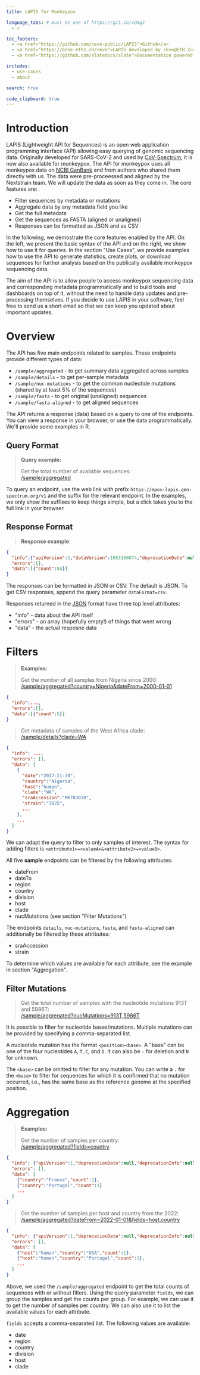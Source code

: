 ```yaml
---
title: LAPIS for Monkeypox

language_tabs: # must be one of https://git.io/vQNgJ
  - r

toc_footers:
  - <a href="https://github.com/cevo-public/LAPIS">Github</a>
  - <a href="https://bsse.ethz.ch/cevo">LAPIS developed by cEvo@ETH Zurich</a>
  - <a href="https://github.com/slatedocs/slate">Documentation powered by Slate</a>

includes:
  - use-cases
  - about

search: true

code_clipboard: true
---
```


# Introduction

LAPIS (Lightweight API for Sequences) is an open web application programming interface (API) allowing easy querying of genomic sequencing data. Originally developed for SARS-CoV-2 and used by [CoV-Spectrum](https://cov-spectrum.org), it is now also available for monkeypox. The API for monkeypox uses all monkeypox data on [NCBI GenBank](https://www.ncbi.nlm.nih.gov/genbank/) and from authors who shared them directly with us. The data were pre-proceessed and aligned by the Nextstrain team. We will update the data as soon as they come in. The core features are:

- Filter sequences by metadata or mutations
- Aggregate data by any metadata field you like
- Get the full metadata
- Get the sequences as FASTA (aligned or unaligned)
- Responses can be formatted as JSON and as CSV


In the following, we demostrate the core features enabled by the API. On the left, we present the basic syntax of the API and on the right, we show how to use it for queries. In the section "Use Cases", we provide examples how to use the API to generate statistics, create plots, or download sequences for further analysis based on the publically available monkeypox sequencing data.

<aside class="notice">
The aim of the API is to allow people to access monkeypox sequencing data and corresponding metadata programmatically and to build tools and dashboards on top of it, without the need to handle data updates and pre-processing themselves. If you decide to use LAPIS in your software, feel free to send us a short email so that we can keep you updated about important updates.
</aside>


# Overview

The API has five main endpoints related to samples. These endpoints provide different types of data:

- `/sample/aggregated` - to get summary data aggregated across samples
- `/sample/details` - to get per-sample metadata
- `/sample/nuc-mutations` - to get the common nucleotide mutations (shared by at least 5% of the sequences)
- `/sample/fasta` - to get original (unaligned) sequences
- `/sample/fasta-aligned` - to get aligned sequences

The API returns a response (data) based on a query to one of the endpoints. You can view a response in your browser, or use the data programmatically. We'll provide some examples in R.

## Query Format

> **Query example:**
>
> Get the total number of available sequences:<br/>
> <a href='https://mpox-lapis.gen-spectrum.org/v1/sample/aggregated' target="_blank">
>   /sample/aggregated
> </a>

To query an endpoint, use the web link with prefix
`https://mpox-lapis.gen-spectrum.org/v1` and the suffix for the relevant endpoint. In the examples, we only show the suffixes to keep things simple, but a click takes you to the full link in your browser.

## Response Format

> **Response example**:

```json
{
  "info":{"apiVersion":1,"dataVersion":1653160874,"deprecationDate":null,"deprecationInfo":null,"acknowledgement":null},
  "errors":[],
  "data":[{"count":84}]
}
```

The responses can be formatted in JSON or CSV. The default is JSON. To get CSV responses, append the query parameter `dataFormat=csv`.

Responses returned in the [JSON](https://www.json.org/json-en.html) format have three top level attributes:

- "info" - data about the API itself
- "errors" - an array (hopefully empty!) of things that went wrong
- "data" - the actual resposne data


# Filters

> **Examples:**
>
> Get the number of all samples from Nigeria since 2000:<br/>
> <a href='https://mpox-lapis.gen-spectrum.org/v1/sample/aggregated?country=Nigeria&dateFrom=2000-01-01' target="_blank">
>   /sample/aggregated?country=Nigeria&dateFrom=2000-01-01
> </a>

```json
{
  "info":...,
  "errors":[],
  "data":[{"count":5}]
}
```

> Get metadata of samples of the West Africa clade:<br/>
> <a href='https://mpox-lapis.gen-spectrum.org/v1/sample/details?clade=WA' target="_blank">
>   /sample/details?clade=WA
> </a>

```json
{
  "info": ...,
  "errors": [],
  "data": [
    {
      "date":"2017-11-30",
      "country":"Nigeria",
      "host":"human",
      "clade":"WA",
      "sraAccession":"MK783030",
      "strain":"3025",
      ...
    },
    ...
  ]
}
```

We can adapt the query to filter to only samples of interest. The syntax for adding filters is `<attribute1>=<valueA>&<attribute2>=<valueB>`.

All five **sample** endpoints can be filtered by the following attributes:

- dateFrom
- dateTo
- region
- country
- division
- host
- clade
- nucMutations (see section "Filter Mutations")

The endpoints `details`, `nuc-mutations`, `fasta`, and `fasta-aligned` can additionally be filtered by these attributes:

- sraAccession
- strain

To determine which values are available for each attribute, see the example in section "Aggregation".


## Filter Mutations

> Get the total number of samples with the nucleotide mutations 913T and 5986T:<br/>
> <a href="https://mpox-lapis.gen-spectrum.org/v1/sample/aggregated?nucMutations=913T,5986T" target="_blank">
>   /sample/aggregated?nucMutations=913T,5986T
> </a>

It is possible to filter for nucleotide bases/mutations. Multiple mutations can be provided by specifying a comma-separated list.

A nucleotide mutation has the format `<position><base>`. A "base" can be one of the four nucleotides `A`, `T`, `C`, and `G`. It can also be `-` for deletion and `N` for unknown.

The `<base>` can be omitted to filter for any mutation. You can write a `.` for the `<base>` to filter for sequences for which it is confirmed that no mutation occurred, i.e., has the same base as the reference genome at the specified position.


# Aggregation

> **Examples:**
>
> Get the number of samples per country:<br/>
> <a href='https://mpox-lapis.gen-spectrum.org/v1/sample/aggregated?fields=country' target="_blank">
>   /sample/aggregated?fields=country
> </a>

```json
{
  "info": {"apiVersion":1,"deprecationDate":null,"deprecationInfo":null},
  "errors": [],
  "data": [
    {"country":"France","count":1},
    {"country":"Portugal","count":1}
    ...
  ]
}
```

> Get the number of samples per host and country from the 2022:<br/>
> <a href='https://mpox-lapis.gen-spectrum.org/v1/sample/aggregated?dateFrom=2022-01-01&fields=host,country' target="_blank">
>   /sample/aggregated?dateFrom=2022-01-01&fields=host,country
> </a>

```json
{
  "info": {"apiVersion":1,"deprecationDate":null,"deprecationInfo":null},
  "errors": [],
  "data": [
    {"host":"human","country":"USA","count":1},
    {"host":"human","country":"Portugal","count":1},
    ...
  ]
}
```

Above, we used the `/sample/aggregated` endpoint to get the total counts of sequences with or without filters. Using the query parameter `fields`, we can group the samples and get the counts per group. For example, we can use it to get the number of samples per country. We can also use it to list the available values for each attribute.

`fields` accepts a comma-separated list. The following values are available:

- date
- region
- country
- division
- host
- clade
